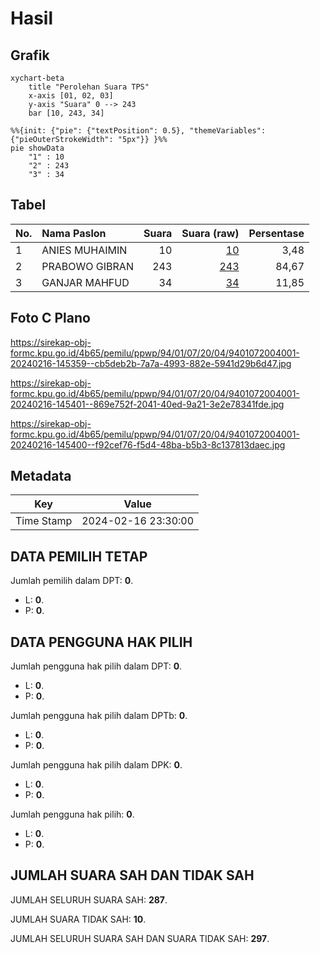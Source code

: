 # Hasil

## Grafik

```mermaid
xychart-beta
    title "Perolehan Suara TPS"
    x-axis [01, 02, 03]
    y-axis "Suara" 0 --> 243
    bar [10, 243, 34]
```

```mermaid
%%{init: {"pie": {"textPosition": 0.5}, "themeVariables": {"pieOuterStrokeWidth": "5px"}} }%%
pie showData
    "1" : 10
    "2" : 243
    "3" : 34
```

## Tabel

| No. | Nama Paslon    | Suara | Suara (raw) | Persentase |
|:--- |:-------------- | -----:| -----------:| ----------:|
| 1   | ANIES MUHAIMIN | 10    | [10][p-1]   | 3,48       |
| 2   | PRABOWO GIBRAN | 243   | [243][p-2]  | 84,67      |
| 3   | GANJAR MAHFUD  | 34    | [34][p-3]   | 11,85      |


[p-1]: https://github.com/gigit-pemilu/pemilu-2024-94-papua-tengah/blob/main/pilpres/hitung-suara/sub/94-papua-tengah/sub/01-nabire/sub/07-makimi/sub/2004-lagari-jaya/sub/001-tps/sub/paslon-1.txt
[p-2]: https://github.com/gigit-pemilu/pemilu-2024-94-papua-tengah/blob/main/pilpres/hitung-suara/sub/94-papua-tengah/sub/01-nabire/sub/07-makimi/sub/2004-lagari-jaya/sub/001-tps/sub/paslon-2.txt
[p-3]: https://github.com/gigit-pemilu/pemilu-2024-94-papua-tengah/blob/main/pilpres/hitung-suara/sub/94-papua-tengah/sub/01-nabire/sub/07-makimi/sub/2004-lagari-jaya/sub/001-tps/sub/paslon-3.txt

## Foto C Plano

https://sirekap-obj-formc.kpu.go.id/4b65/pemilu/ppwp/94/01/07/20/04/9401072004001-20240216-145359--cb5deb2b-7a7a-4993-882e-5941d29b6d47.jpg

https://sirekap-obj-formc.kpu.go.id/4b65/pemilu/ppwp/94/01/07/20/04/9401072004001-20240216-145401--869e752f-2041-40ed-9a21-3e2e78341fde.jpg

https://sirekap-obj-formc.kpu.go.id/4b65/pemilu/ppwp/94/01/07/20/04/9401072004001-20240216-145400--f92cef76-f5d4-48ba-b5b3-8c137813daec.jpg


## Metadata

| Key        | Value               |
| ---------- | ------------------- |
| Time Stamp | 2024-02-16 23:30:00 |


## DATA PEMILIH TETAP

Jumlah pemilih dalam DPT: **0**.
 * L: **0**.
 * P: **0**.

## DATA PENGGUNA HAK PILIH

Jumlah pengguna hak pilih dalam DPT: **0**.
 * L: **0**.
 * P: **0**.

Jumlah pengguna hak pilih dalam DPTb: **0**.
 * L: **0**.
 * P: **0**.

Jumlah pengguna hak pilih dalam DPK: **0**.
 * L: **0**.
 * P: **0**.

Jumlah pengguna hak pilih: **0**.
 * L: **0**.
 * P: **0**.

## JUMLAH SUARA SAH DAN TIDAK SAH

JUMLAH SELURUH SUARA SAH: **287**.

JUMLAH SUARA TIDAK SAH: **10**.

JUMLAH SELURUH SUARA SAH DAN SUARA TIDAK SAH: **297**.


